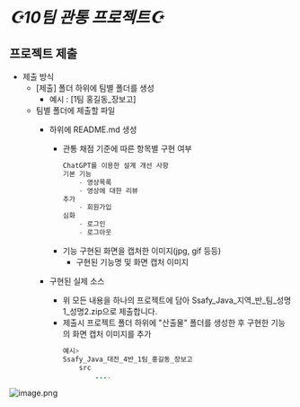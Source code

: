 # *☪10팀 관통 프로젝트☪*


## 프로젝트 제출
- 제출 방식
  - [제출] 폴더 하위에 팀별 폴더를 생성
    - 예시 : [1팀 홍길동_장보고] 
  - 팀별 폴더에 제출할 파일
    - 하위에 README.md 생성
        - 관통 채점 기준에 따른 항목별 구현 여부 
            ```java
            ChatGPT를 이용한 설계 개선 사항
            기본 기능 
                - 영상목록
                - 영상에 대한 리뷰
            추가
                - 회원가입  
            심화
                - 로그인
                - 로그아웃 
            ```    
        - 기능 구현된 화면을 캡처한 이미지(jpg, gif 등등)  
            - 구현된 기능명 및 화면 캡처 이미지


    - 구현된 실제 소스
        - 위 모든 내용을 하나의 프로젝트에 담아 Ssafy_Java_지역_반_팀_성명1_성명2.zip으로 제출합니다.     
        - 제출시 프로젝트 폴더 하위에 "산출물" 폴더를 생성한 후 구현한 기능의 화면 캡처 이미지를 추가
            ```java
            예시>
            Ssafy_Java_대전_4반_1팀_홍길동_장보고
                src
                    ....
            ```    


![image.png](./image.png)
